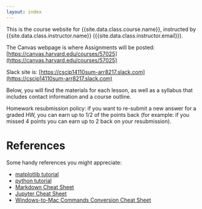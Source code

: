```yaml
---
layout: index
---
```


This is the course website for {{site.data.class.course.name}}, instructed by
{{site.data.class.instructor.name}} ({{site.data.class.instructor.email}}).

The Canvas webpage is where Assignments will be posted: [https://canvas.harvard.edu/courses/57025](https://canvas.harvard.edu/courses/57025)

Slack site is: [https://cscip14110sum-arr8217.slack.com](https://cscip14110sum-arr8217.slack.com)

Below, you will find the materials for each lesson, as well as a syllabus that
includes contact information and a course outline.

Homework resubmission policy: if you want to re-submit a new answer for a graded HW, you can earn up to 1/2 of the points back (for example: if you missed 4 points you can earn up to 2 back on your resubmission).

# References

Some handy references you might appreciate:

 * [matplotlib tutorial](https://matplotlib.org/tutorials/index.html)
 * [python tutorial](https://docs.python.org/3.6/tutorial/)
 * [Markdown Cheat Sheet](https://www.ibm.com/support/knowledgecenter/SSQNUZ_current/com.ibm.icpdata.doc/dsx/markd-jupyter.html)
 * [Jupyter Cheat Sheet](https://www.dataquest.io/blog/jupyter-notebook-tips-tricks-shortcuts/)
 * [Windows-to-Mac Commands Conversion Cheat Sheet](https://www.lemoda.net/windows/windows2unix/windows2unix.html)

<!-- * [Shared Slack Channel](https://cscip14110sum-arr8217.slack.com) -->
